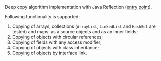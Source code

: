 Deep copy algorithm implementation with Java Reflection ([entry point](CopyUtils.java)).

Following functionality is supported:
1. Copying of arrays, collections (`ArrayList`, `LinkedList` and `HashSet` are tested) and maps: as a source objects and as an inner fields;
2. Copying of objects with circular references;
3. Copying of fields with any access modifier;
4. Copying of objects with class inheritance;
5. Copying of objects by interface link.